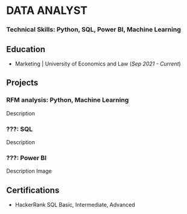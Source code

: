 # DATA ANALYST
### Technical Skills: Python, SQL, Power BI, Machine Learning
## Education
- Marketing | University of Economics and Law (_Sep 2021 - Current_)				       		
## Projects
### RFM analysis: Python, Machine Learning
Description
### ???: SQL
Description
### ???: Power BI
Description
Image
## Certifications
- HackerRank SQL Basic, Intermediate, Advanced
